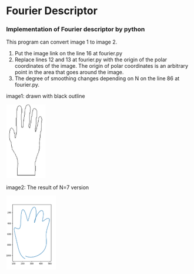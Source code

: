 # Fourier Descriptor

### Implementation of Fourier descriptor by python

This program can convert image 1 to image 2.

1. Put the image link on the line 16 at fourier.py
2. Replace lines 12 and 13 at fourier.py with the origin of the polar coordinates of the image. The origin of polar coordinates is an arbitrary point in the area that goes around the image.
3. The degree of smoothing changes depending on N on the line 86 at fourier.py.

image1: drawn with black outline

<img src="image/contour.png" height = "200px">


image2: The result of N=7 version

<img src="image/fourier_result.png" height = "200">



